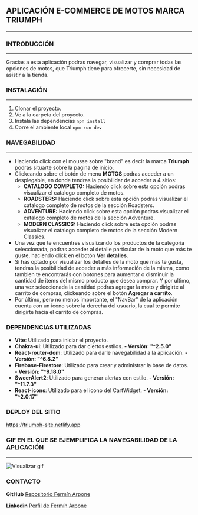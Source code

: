 ## APLICACIÓN E-COMMERCE DE MOTOS MARCA TRIUMPH
---

### INTRODUCCIÓN 
---
Gracias a esta aplicación podras navegar, visualizar y comprar todas las opciones de motos, que Triumph tiene para ofrecerte, sin necesidad de asistir a la tienda.


### INSTALACIÓN 
---
1. Clonar el proyecto.
1. Ve a la carpeta del proyecto.
1. Instala las dependencias `npn install`
1. Corre el ambiente local `npm run dev`

### NAVEGABILIDAD
---
* Haciendo click con el mousse sobre "brand" es decir la marca **Triumph** podras situarte sobre la pagina de inicio. 
* Clickeando sobre el botón de menu **MOTOS** podras acceder a un desplegable, en donde tendras la posibilidar de acceder a 4 sitios:    
    * **CATALOGO COMPLETO:**
    Haciendo click sobre esta opción podras visualizar el catalogo completo de motos.
    * **ROADSTERS:**
Haciendo click sobre esta opción podras visualizar el catalogo completo de motos de la sección Roadsters.
    * **ADVENTURE:**
Haciendo click sobre esta opción podras visualizar el catalogo completo de motos de la sección Adventure.
    * **MODERN CLASSICS:**
Haciendo click sobre esta opción podras visualizar el catalogo completo de motos de la sección Modern Classics.
* Una vez que te encuentres visualizando los productos de la categoria seleccionada, podras acceder al detalle particular de la moto que más te guste, haciendo click en el botón **Ver detalles**.
* Si has optado por visualizar los detalles de la moto que mas te gusta, tendras la posibilidad de acceder a más información de la misma, como tambien te encontrarás con botones para aumentar o disminuir la cantidad de items del mismo producto que desea comprar. Y por ultimo, una vez seleccionada la cantidad podras agregar la moto y dirigirte al carrito de compras, clickeando sobre el botón **Agregar a carrito**.
* Por último, pero no menos importante, el "NavBar" de la aplicación cuenta con un icono sobre la derecha del usuario, la cual te permite dirigirte hacia el carrito de compras.
### DEPENDENCIAS UTILIZADAS
* **Vite**: Utilizado para iniciar el proyecto. 
* **Chakra-ui**: Utilizado para dar ciertos estilos. **- Versión: "^2.5.0"**
* **React-router-dom**: Utilizado para darle navegabilidad a la aplicación. **- Versión: "^6.8.2"**
* **Firebase-Firestore**: Utilizado para crear y administrar la base de datos. **- Versión: "^9.18.0"**
* **SweerAlert2**: Utilizado para generar alertas con estilo. **- Versión: "^11.7.3"**
* **React-icons**: Utilizado para el icono del CartWidget. **- Versión:  "^2.0.17"**

### DEPLOY DEL SITIO
https://triumph-site.netlify.app



### GIF EN EL QUE SE EJEMPLIFICA LA NAVEGABILIDAD DE LA APLICACIÓN
---

![Visualizar gif](./src/assets/gif-ecommerce.gif)

### CONTACTO
**GitHub** [Repositorio Fermín Arpone](https://github.com/ferminarpone)

**Linkedin** [Perfil de Fermín Arpone](https://www.linkedin.com/in/fermin-arpone-4365a3207/)